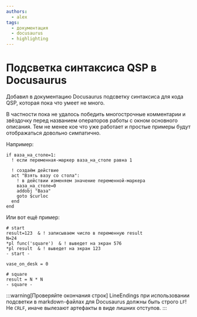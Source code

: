 ```yaml
---
authors:
  - alex
tags:
  - документация
  - docusaurus
  - highlighting
---
```


# Подсветка синтаксиса QSP в Docusaurus

Добавил в документацию Docusaurus подсветку синтаксиса для кода QSP, которая пока что умеет не много.

В частности пока не удалось победить многострочные комментарии и звёздочку перед названием операторов работы с окном основного описания. Тем не менее кое что уже работает и простые примеры будут отображаться довольно симпатично.

Например:

```qsp title="Действие по условию"
if ваза_на_столе=1:
  ! если переменная-маркер ваза_на_столе равна 1

  ! создаём действие
  act "Взять вазу со стола":
    ! в действии изменяем значение переменной-маркера
    ваза_на_столе=0
    addobj "Ваза"
    goto $curloc
  end
end
```
Или вот ещё пример:

```qsp title="Код в формате qsps с двумя локациями"
# start
result=123	& ! записываем число в переменную result
N=24
*pl func('square')	& ! выведет на экран 576
*pl result	& ! выведет на экран 123
- start -

vase_on_desk = 0

# square
result = N * N 
- square -
```

:::warning[Проверяйте окончания строк]
LineEndings при использовании подсветки в markdown-файлах для Docusaurus должны быть строго `LF`! Не `CRLF`, иначе вылезают артефакты в виде лишних отступов.
:::

